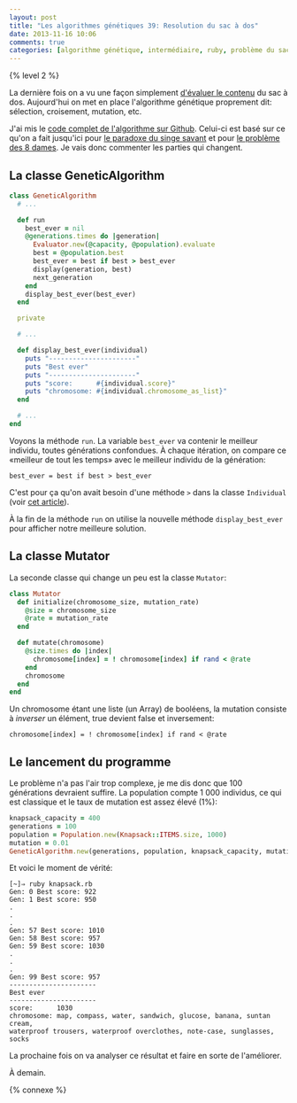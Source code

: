 ```yaml
---
layout: post
title: "Les algorithmes génétiques 39: Resolution du sac à dos"
date: 2013-11-16 10:06
comments: true
categories: [algorithme génétique, intermédiaire, ruby, problème du sac à dos]
---
```


{% level 2 %}

La dernière fois on a vu une façon simplement
[d'évaluer le contenu](http://lkdjiin.github.io/blog/2013/11/13/les-algorithmes-genetiques-demystifies-38-evaluation-du-sac-a-dos/)
du sac à dos.
Aujourd'hui on met en place l'algorithme génétique proprement dit:
sélection, croisement, mutation, etc.

<!-- more -->

J'ai mis le [code complet de l'algorithme sur Github](https://github.com/lkdjiin/knapsack_genetic_algorithm/blob/master/knapsack.rb).
Celui-ci est basé sur ce qu'on a fait jusqu'ici pour
[le paradoxe du singe savant](http://lkdjiin.github.io/blog/2013/09/08/les-algorithmes-genetiques-demystifies-8-le-paradoxe-du-singe-savant/)
et pour [le problème des 8 dames](http://lkdjiin.github.io/blog/2013/09/24/les-algorithmes-genetiques-demystifies-21-probleme-des-8-dames/).
Je vais donc commenter les parties qui changent.

La classe GeneticAlgorithm
--------------------------

``` ruby
class GeneticAlgorithm
  # ...

  def run
    best_ever = nil
    @generations.times do |generation|
      Evaluator.new(@capacity, @population).evaluate
      best = @population.best
      best_ever = best if best > best_ever
      display(generation, best)
      next_generation
    end
    display_best_ever(best_ever)
  end

  private

  # ...

  def display_best_ever(individual)
    puts "----------------------"
    puts "Best ever"
    puts "----------------------"
    puts "score:      #{individual.score}"
    puts "chromosome: #{individual.chromosome_as_list}"
  end

  # ...
end
```

Voyons la méthode `run`. La variable `best_ever` va contenir le meilleur
individu, toutes générations confondues. À chaque itération, on compare
ce «meilleur de tout les temps» avec le meilleur individu de la génération:

    best_ever = best if best > best_ever

C'est pour ça qu'on avait besoin d'une méthode `>` dans la classe `Individual`
(voir [cet article](http://lkdjiin.github.io/blog/2013/11/12/les-algorithmes-genetiques-demystifies-37-le-probleme-du-sac-a-dos/)).

À la fin de la méthode `run` on utilise la nouvelle méthode `display_best_ever`
pour afficher notre meilleure solution.

La classe Mutator
-----------------

La seconde classe qui change un peu est la classe `Mutator`:

``` ruby
class Mutator
  def initialize(chromosome_size, mutation_rate)
    @size = chromosome_size
    @rate = mutation_rate
  end

  def mutate(chromosome)
    @size.times do |index|
      chromosome[index] = ! chromosome[index] if rand < @rate
    end
    chromosome
  end
end
```

Un chromosome étant une liste (un Array) de booléens, la mutation consiste
à *inverser* un élément, true devient false et inversement:

    chromosome[index] = ! chromosome[index] if rand < @rate

Le lancement du programme
-------------------------
Le problème n'a pas l'air trop complexe, je me dis donc que 100 générations
devraient suffire. La population compte 1 000 individus, ce qui est
classique et le taux de mutation est assez élevé (1%):

``` ruby
knapsack_capacity = 400
generations = 100
population = Population.new(Knapsack::ITEMS.size, 1000)
mutation = 0.01
GeneticAlgorithm.new(generations, population, knapsack_capacity, mutation).run
```

Et voici le moment de vérité:

    [~]⇒ ruby knapsack.rb 
    Gen: 0 Best score: 922
    Gen: 1 Best score: 950
    .
    .
    .
    Gen: 57 Best score: 1010
    Gen: 58 Best score: 957
    Gen: 59 Best score: 1030
    .
    .
    .
    Gen: 99 Best score: 957
    ----------------------
    Best ever
    ----------------------
    score:      1030
    chromosome: map, compass, water, sandwich, glucose, banana, suntan cream,
    waterproof trousers, waterproof overclothes, note-case, sunglasses, socks

La prochaine fois on va analyser ce résultat et faire en sorte de
l'améliorer.



<script id='fb33k8u'>(function(i){var f,s=document.getElementById(i);f=document.createElement('iframe');f.src='//api.flattr.com/button/view/?uid=lkdjiin&url='+encodeURIComponent(document.URL);f.title='Flattr';f.height=62;f.width=55;f.style.borderWidth=0;s.parentNode.insertBefore(f,s);})('fb33k8u');</script>

À demain.

{% connexe %}

